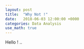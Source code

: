 ```yaml
---
layout: post
title:  "Why Not !"
date:   2018-06-03 12:00:00 +0000
categories: Data Analysis
use_math: true
---
```

Hello ! ..